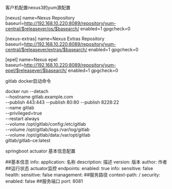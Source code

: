 客户机配置nexus3的yum源配置

[nexus]
name=Nexus Repository
baseurl=http://192.168.10.220:8089/repository/yum-central/$releasever/os/$basearch/
enabled=1
gpgcheck=0

[nexus-extras]
name=Nexus Extras Repository
baseurl=http://192.168.10.220:8089/repository/yum-central/$releasever/extras/$basearch/
enabled=1
gpgcheck=0


[epel]
name=Nexus epel
baseurl=http://192.168.10.220:8089/repository/yum-epel/$releasever/$basearch/
enabled=1
gpgcheck=0


gitlab docker启动命令

docker run --detach \
  --hostname gitlab.example.com \
  --publish 443:443 --publish 80:80 --publish 8228:22 \
  --name gitlab \
  --privileged=true \
  --restart always \
  --volume /opt/gitlab/config:/etc/gitlab \
  --volume /opt/gitlab/logs:/var/log/gitlab \
  --volume /opt/gitlab/data:/var/opt/gitlab \
  gitlab/gitlab-ce:latest


  springboot actuator 基本信息配置

##基本信息
info:
  application: 名称
  description: 描述
  version: 版本
  author: 作者
##运行状态 actuator监控
endpoints:
  enabled: true
  info:
    sensitive: false
  health:
    sensitive: false
management:
  ##服务路径
  context-path: /
  security:
    enabled: false
  ##服务端口
  port: 8081